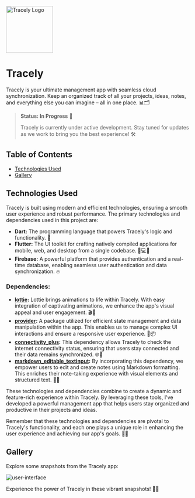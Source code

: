 <img src="https://i.imgur.com/g2M2JbC.png" alt="Tracely Logo" width="128" height="128">


# Tracely

Tracely is your ultimate management app with seamless cloud synchronization. Keep an organized track of all your projects, ideas, notes, and everything else you can imagine – all in one place. 📊🗂️

> **Status: In Progress** 🚧
>
> Tracely is currently under active development. Stay tuned for updates as we work to bring you the best experience! 🛠

## Table of Contents
- [Technologies Used](#technologies-used)
- [Gallery](#gallery)

## Technologies Used

Tracely is built using modern and efficient technologies, ensuring a smooth user experience and robust performance. The primary technologies and dependencies used in this project are:

- **Dart:** The programming language that powers Tracely's logic and functionality. 🎯
- **Flutter:** The UI toolkit for crafting natively compiled applications for mobile, web, and desktop from a single codebase. 📱💻🌐
- **Firebase:** A powerful platform that provides authentication and a real-time database, enabling seamless user authentication and data synchronization. 🔥

### Dependencies:

- **[lottie](https://pub.dev/packages/lottie):** Lottie brings animations to life within Tracely. With easy integration of captivating animations, we enhance the app's visual appeal and user engagement. 🎬🎉
- **[provider](https://pub.dev/packages/provider):** A package utilized for efficient state management and data manipulation within the app. This enables us to manage complex UI interactions and ensure a responsive user experience. 🔄📦
- **[connectivity_plus](https://pub.dev/packages/connectivity_plus):** This dependency allows Tracely to check the internet connectivity status, ensuring that users stay connected and their data remains synchronized. 🌐🔌
- **[markdown_editable_textinput](https://pub.dev/packages/markdown_editable_textinput):** By incorporating this dependency, we empower users to edit and create notes using Markdown formatting. This enriches their note-taking experience with visual elements and structured text. 📝✨

These technologies and dependencies combine to create a dynamic and feature-rich experience within Tracely. By leveraging these tools, I've developed a powerful management app that helps users stay organized and productive in their projects and ideas.

Remember that these technologies and dependencies are pivotal to Tracely's functionality, and each one plays a unique role in enhancing the user experience and achieving our app's goals. 🚀🌟

## Gallery

Explore some snapshots from the Tracely app:

![user-interface](https://i.imgur.com/REQ51fR.jpeg)

Experience the power of Tracely in these vibrant snapshots! 📸✨
